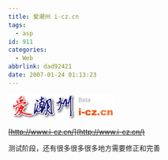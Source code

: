 ```yaml
---
title: 爱潮州 i-cz.cn
tags:
  - asp
id: 911
categories:
  - Web
abbrlink: dad92421
date: 2007-01-24 01:13:23
---
```


[![爱潮州 i-cz.cn](/images/2007/01/24_12767.png)](http://www.i-cz.cn/)

~~[http://www.i-cz.cn/](http://www.i-cz.cn/)~~

测试阶段，还有很多很多很多地方需要修正和完善